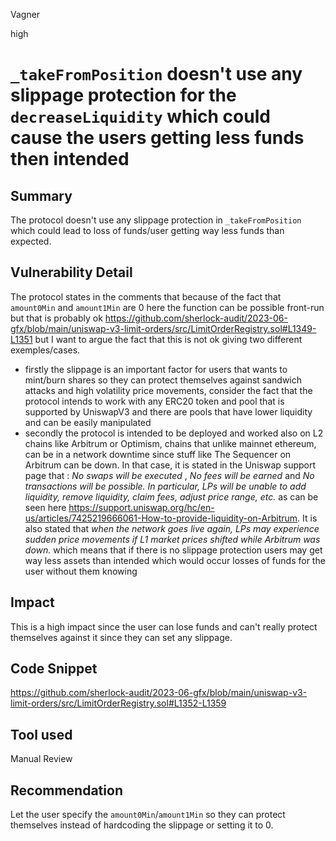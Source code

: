 Vagner

high

# `_takeFromPosition` doesn't use any slippage protection for the `decreaseLiquidity` which could cause the users getting less funds then intended

## Summary
The protocol doesn't use any slippage protection in `_takeFromPosition` which could lead to loss of funds/user getting way less funds than expected.
## Vulnerability Detail
The protocol states in the comments that because of the fact that `amount0Min` and `amount1Min` are 0 here the function can be possible front-run but that is probably ok https://github.com/sherlock-audit/2023-06-gfx/blob/main/uniswap-v3-limit-orders/src/LimitOrderRegistry.sol#L1349-L1351
but I want to argue the fact that this is not ok giving two different exemples/cases.
- firstly the slippage is an important factor for users that wants to mint/burn shares so they can protect themselves against sandwich attacks and high volatility price movements, consider the fact that the protocol intends to work with any ERC20 token and pool that is supported by UniswapV3 and there are pools that have lower liquidity and can be easily manipulated
- secondly the protocol is intended to be deployed and worked also on L2 chains like Arbitrum or Optimism, chains that unlike mainnet ethereum, can be in a network downtime since stuff like The Sequencer on Arbitrum can be down. In that case, it is stated in the Uniswap support page that : *No swaps will be executed* , *No fees will be earned* and *No transactions will be possible. In particular, LPs will be unable to add liquidity, remove liquidity, claim fees, adjust price range, etc.* as can be seen here https://support.uniswap.org/hc/en-us/articles/7425219666061-How-to-provide-liquidity-on-Arbitrum. It is also stated that *when the network goes live again, LPs may experience sudden price movements if L1 market prices shifted while Arbitrum was down.* which means that if there is no slippage protection users may get way less assets than intended which would occur losses of funds for the user without them knowing
## Impact
This is a high impact since the user can lose funds and can't really protect themselves against it since they can set any slippage.
## Code Snippet
https://github.com/sherlock-audit/2023-06-gfx/blob/main/uniswap-v3-limit-orders/src/LimitOrderRegistry.sol#L1352-L1359
## Tool used

Manual Review

## Recommendation
Let the user specify the `amount0Min`/`amount1Min` so they can protect themselves instead of hardcoding the slippage or setting it to 0.